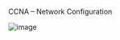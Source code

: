 CCNA – Network Configuration

![image](https://github.com/vulonggg/Documents/assets/167597317/9e55b557-ed7b-4ae5-baf2-a9d70bf6c759)
